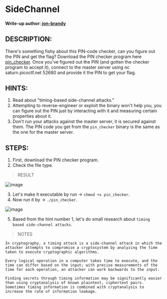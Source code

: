 # SideChannel
#### Write-up author: [jon-brandy](https://github.com/jon-brandy)
## DESCRIPTION:
There's something fishy about this PIN-code checker, can you figure out the PIN and get the flag? 
Download the PIN checker program here [pin_checker](). Once you've figured out the PIN (and gotten the checker program to accept it), 
connect to the master server using nc saturn.picoctf.net 52680 and provide it the PIN to get your flag.
## HINTS:
1. Read about "timing-based side-channel attacks."
2. Attempting to reverse-engineer or exploit the binary won't help you, you can figure out the PIN just by interacting with it and measuring certain properties about it.
3. Don't run your attacks against the master server, it is secured against them. The PIN code you get from the `pin_checker` binary is the same as the one for the master server.
## STEPS:
1. First, download the PIN checker program.
2. Check the file type.

> RESULT

![image](https://user-images.githubusercontent.com/70703371/182294601-2f86d474-a736-4790-8e0b-fb6c9c1eb75f.png)

3. Let's make it executable by run -> `chmod +x pin_checker`.
4. Now run it by -> `./pin_checker`.

![image](https://user-images.githubusercontent.com/70703371/182294796-ab384ba3-f2c8-4764-8f30-12bf0640c378.png)

5. Based from the hint number 1, let's do small research about `timing based side-channel attacks`.

> NOTES

```
In cryptography, a timing attack is a side-channel attack in which the attacker attempts to compromise a cryptosystem by analyzing the time taken to execute cryptographic algorithms. 

Every logical operation in a computer takes time to execute, and the time can differ based on the input; with precise measurements of the time for each operation, an attacker can work backwards to the input. 

Finding secrets through timing information may be significantly easier than using cryptanalysis of known plaintext, ciphertext pairs. Sometimes timing information is combined with cryptanalysis to increase the rate of information leakage.
```

